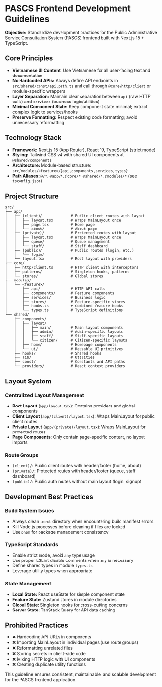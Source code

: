 # PASCS Frontend Development Guidelines

**Objective:** Standardize development practices for the Public Administrative Service Consultation System (PASCS) frontend built with Next.js 15 + TypeScript.

## Core Principles

- **Vietnamese UI Content:** Use Vietnamese for all user-facing text and documentation
- **No Hardcoded APIs:** Always define API endpoints in `src/shared/const/api.path.ts` and call through `@core/http/client` or module-specific wrappers
- **Layer Separation:** Maintain clear separation between `api` (raw HTTP calls) and `services` (business logic/utilities)
- **Minimal Component State:** Keep component state minimal; extract complex logic to services/hooks
- **Preserve Formatting:** Respect existing code formatting; avoid unnecessary reformatting

## Technology Stack

- **Framework:** Next.js 15 (App Router), React 19, TypeScript (strict mode)
- **Styling:** Tailwind CSS v4 with shared UI components at `@shared/components`
- **Architecture:** Module-based structure: `src/modules/<feature>/{api,components,services,types}`
- **Path Aliases:** `@/*`, `@app/*`, `@core/*`, `@shared/*`, `@modules/*` (see `tsconfig.json`)

## Project Structure

```
src/
├── app/
│   ├── (client)/             # Public client routes with layout
│   │   ├── layout.tsx        # Wraps MainLayout once
│   │   ├── page.tsx          # Home page
│   │   └── about/            # About page
│   ├── (private)/            # Protected routes with layout
│   │   ├── layout.tsx        # Wraps MainLayout once
│   │   ├── queue/            # Queue management
│   │   └── staff/            # Staff dashboard
│   ├── (public)/             # Public routes (login, etc.)
│   │   └── login/
│   └── layout.tsx            # Root layout with providers
├── core/
│   ├── http/client.ts        # HTTP client with interceptors
│   ├── patterns/             # Singleton hooks, patterns
│   └── stores/               # Global stores
├── modules/
│   └── <feature>/
│       ├── api/              # HTTP API calls
│       ├── components/       # Feature components
│       ├── services/         # Business logic
│       ├── stores/           # Feature-specific stores
│       ├── hooks.ts          # Combined feature hooks
│       └── types.ts          # TypeScript definitions
└── shared/
    ├── components/
    │   ├── layout/
    │   │   ├── main/         # Main layout components
    │   │   ├── admin/        # Admin-specific layouts
    │   │   ├── staff/        # Staff-specific layouts
    │   │   └── citizen/      # Citizen-specific layouts
    │   ├── home/             # Homepage components
    │   └── ui/               # Reusable UI primitives
    ├── hooks/                # Shared hooks
    ├── lib/                  # Utilities
    ├── const/                # Constants and API paths
    └── providers/            # React context providers
```

## Layout System

### Centralized Layout Management
- **Root Layout** (`app/layout.tsx`): Contains providers and global components
- **Client Layout** (`app/(client)/layout.tsx`): Wraps MainLayout for public client routes
- **Private Layout** (`app/(private)/layout.tsx`): Wraps MainLayout for protected routes
- **Page Components**: Only contain page-specific content, no layout imports

### Route Groups
- `(client)/`: Public client routes with header/footer (home, about)
- `(private)/`: Protected routes with header/footer (queue, staff dashboard)
- `(public)/`: Public auth routes without main layout (login, signup)

## Development Best Practices

### Build System Issues
- Always clean `.next` directory when encountering build manifest errors
- Kill Node.js processes before cleaning if files are locked
- Use `pnpm` for package management consistency

### TypeScript Standards
- Enable strict mode, avoid `any` type usage
- Use proper ESLint disable comments when `any` is necessary
- Define shared types in module `types.ts`
- Leverage utility types when appropriate

### State Management
- **Local State:** React useState for simple component state
- **Feature State:** Zustand stores in module directories
- **Global State:** Singleton hooks for cross-cutting concerns
- **Server State:** TanStack Query for API data caching

## Prohibited Practices

- ❌ Hardcoding API URLs in components
- ❌ Importing MainLayout in individual pages (use route groups)
- ❌ Reformatting unrelated files
- ❌ Storing secrets in client-side code
- ❌ Mixing HTTP logic with UI components
- ❌ Creating duplicate utility functions

This guideline ensures consistent, maintainable, and scalable development for the PASCS frontend application.
